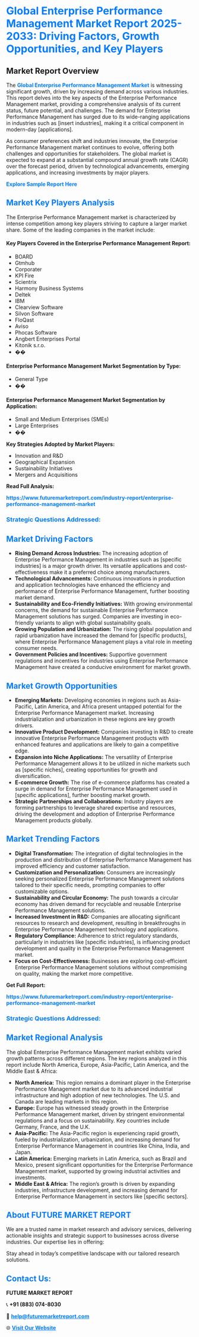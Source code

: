 <h1 style="color: #007BFF;">Global Enterprise Performance Management Market Report 2025-2033: Driving Factors, Growth Opportunities, and Key Players</h1>

<section id="overview">
<h2>Market Report Overview</h2>
<p>The <a href="https://www.futuremarketreport.com/industry-report/enterprise-performance-management-market" style="color: #007BFF; text-decoration: none;"><strong>Global Enterprise Performance Management Market</strong></a> is witnessing significant growth, driven by increasing demand across various industries. This report delves into the key aspects of the Enterprise Performance Management market, providing a comprehensive analysis of its current status, future potential, and challenges. The demand for Enterprise Performance Management has surged due to its wide-ranging applications in industries such as [insert industries], making it a critical component in modern-day [applications].</p>
<p>As consumer preferences shift and industries innovate, the Enterprise Performance Management market continues to evolve, offering both challenges and opportunities for stakeholders. The global market is expected to expand at a substantial compound annual growth rate (CAGR) over the forecast period, driven by technological advancements, emerging applications, and increasing investments by major players.</p>
</section>

<section id="overview">
<p><a href="https://www.futuremarketreport.com/request-sample/reportId=118041" style="color: #007BFF; text-decoration: none;"><strong>Explore Sample Report Here</strong></a></p>
</section>

<section id="key-players">
<h2 style="color: #007BFF;">Market Key Players Analysis</h2>
<p>The Enterprise Performance Management market is characterized by intense competition among key players striving to capture a larger market share. Some of the leading companies in the market include:</p>
<h4>Key Players Covered in the Enterprise Performance Management Report:</h4>
<ul><li>BOARD</li><li>Gtmhub</li><li>Corporater</li><li>KPI Fire</li><li>Scientrix</li><li>Harmony Business Systems</li><li>Deltek</li><li>IBM</li><li>Clearview Software</li><li>Silvon Software</li><li>FloQast</li><li>Aviso</li><li>Phocas Software</li><li>Angbert Enterprises Portal</li><li>Kitonik s.r.o.</li><li>��</li></ul>
<h4>Enterprise Performance Management Market Segmentation by Type:</h4>
<ul><li>General Type</li><li>��</li></ul>

<h4>Enterprise Performance Management Market Segmentation by Application:</h4>
<ul><li>Small and Medium Enterprises (SMEs)</li><li>Large Enterprises</li><li>��</li></ul>
<p><strong>Key Strategies Adopted by Market Players:</strong></p>
<ul>
<li>Innovation and R&D</li>
<li>Geographical Expansion</li>
<li>Sustainability Initiatives</li>
<li>Mergers and Acquisitions</li>
</ul>
</section>

<section>
<p><strong>Read Full Analysis: </strong></p><a href="https://www.futuremarketreport.com/industry-report/enterprise-performance-management-market" style="color: #007BFF; text-decoration: none;"><strong>https://www.futuremarketreport.com/industry-report/enterprise-performance-management-market</strong></a>
<h3 style="color: #007BFF;">Strategic Questions Addressed:</h3>
</section>

<section id="driving-factors">
<h2 style="color: #007BFF;">Market Driving Factors</h2>
<ul>
<li><strong>Rising Demand Across Industries:</strong> The increasing adoption of Enterprise Performance Management in industries such as [specific industries] is a major growth driver. Its versatile applications and cost-effectiveness make it a preferred choice among manufacturers.</li>
<li><strong>Technological Advancements:</strong> Continuous innovations in production and application technologies have enhanced the efficiency and performance of Enterprise Performance Management, further boosting market demand.</li>
<li><strong>Sustainability and Eco-Friendly Initiatives:</strong> With growing environmental concerns, the demand for sustainable Enterprise Performance Management solutions has surged. Companies are investing in eco-friendly variants to align with global sustainability goals.</li>
<li><strong>Growing Population and Urbanization:</strong> The rising global population and rapid urbanization have increased the demand for [specific products], where Enterprise Performance Management plays a vital role in meeting consumer needs.</li>
<li><strong>Government Policies and Incentives:</strong> Supportive government regulations and incentives for industries using Enterprise Performance Management have created a conducive environment for market growth.</li>
</ul>
</section>

<section id="growth-opportunities">
<h2 style="color: #007BFF;">Market Growth Opportunities</h2>
<ul>
<li><strong>Emerging Markets:</strong> Developing economies in regions such as Asia-Pacific, Latin America, and Africa present untapped potential for the Enterprise Performance Management market. Increasing industrialization and urbanization in these regions are key growth drivers.</li>
<li><strong>Innovative Product Development:</strong> Companies investing in R&D to create innovative Enterprise Performance Management products with enhanced features and applications are likely to gain a competitive edge.</li>
<li><strong>Expansion into Niche Applications:</strong> The versatility of Enterprise Performance Management allows it to be utilized in niche markets such as [specific niches], creating opportunities for growth and diversification.</li>
<li><strong>E-commerce Growth:</strong> The rise of e-commerce platforms has created a surge in demand for Enterprise Performance Management used in [specific applications], further boosting market growth.</li>
<li><strong>Strategic Partnerships and Collaborations:</strong> Industry players are forming partnerships to leverage shared expertise and resources, driving the development and adoption of Enterprise Performance Management products globally.</li>
</ul>
</section>

<section id="trending-factors">
<h2 style="color: #007BFF;">Market Trending Factors</h2>
<ul>
<li><strong>Digital Transformation:</strong> The integration of digital technologies in the production and distribution of Enterprise Performance Management has improved efficiency and customer satisfaction.</li>
<li><strong>Customization and Personalization:</strong> Consumers are increasingly seeking personalized Enterprise Performance Management solutions tailored to their specific needs, prompting companies to offer customizable options.</li>
<li><strong>Sustainability and Circular Economy:</strong> The push towards a circular economy has driven demand for recyclable and reusable Enterprise Performance Management solutions.</li>
<li><strong>Increased Investment in R&D:</strong> Companies are allocating significant resources to research and development, resulting in breakthroughs in Enterprise Performance Management technology and applications.</li>
<li><strong>Regulatory Compliance:</strong> Adherence to strict regulatory standards, particularly in industries like [specific industries], is influencing product development and quality in the Enterprise Performance Management market.</li>
<li><strong>Focus on Cost-Effectiveness:</strong> Businesses are exploring cost-efficient Enterprise Performance Management solutions without compromising on quality, making the market more competitive.</li>
</ul>
</section>

<section>
<p><strong>Get Full Report: </strong></p><a href="https://www.futuremarketreport.com/industry-report/enterprise-performance-management-market" style="color: #007BFF; text-decoration: none;"><strong>https://www.futuremarketreport.com/industry-report/enterprise-performance-management-market</strong></a>
<h3 style="color: #007BFF;">Strategic Questions Addressed:</h3>
</section>


<section id="regional-analysis">
<h2 style="color: #007BFF;">Market Regional Analysis</h2>
<p>The global Enterprise Performance Management market exhibits varied growth patterns across different regions. The key regions analyzed in this report include North America, Europe, Asia-Pacific, Latin America, and the Middle East & Africa:</p>
<ul>
<li><strong>North America:</strong> This region remains a dominant player in the Enterprise Performance Management market due to its advanced industrial infrastructure and high adoption of new technologies. The U.S. and Canada are leading markets in this region.</li>
<li><strong>Europe:</strong> Europe has witnessed steady growth in the Enterprise Performance Management market, driven by stringent environmental regulations and a focus on sustainability. Key countries include Germany, France, and the U.K.</li>
<li><strong>Asia-Pacific:</strong> The Asia-Pacific region is experiencing rapid growth, fueled by industrialization, urbanization, and increasing demand for Enterprise Performance Management in countries like China, India, and Japan.</li>
<li><strong>Latin America:</strong> Emerging markets in Latin America, such as Brazil and Mexico, present significant opportunities for the Enterprise Performance Management market, supported by growing industrial activities and investments.</li>
<li><strong>Middle East & Africa:</strong> The region’s growth is driven by expanding industries, infrastructure development, and increasing demand for Enterprise Performance Management in sectors like [specific sectors].</li>
</ul>
</section>

<footer>
<h2 style="color: #007BFF;">About FUTURE MARKET REPORT</h2>
<p>We are a trusted name in market research and advisory services, delivering actionable insights and strategic support to businesses across diverse industries. Our expertise lies in offering:</p>

<p>Stay ahead in today’s competitive landscape with our tailored research solutions.</p>

<h2 style="color: #007BFF;">Contact Us:</h2>
<p><strong>FUTURE MARKET REPORT</strong></p>
<p>📞 <strong>+91 (883) 074-8030</strong></p>
<p>📧 <strong><a href="mailto:help@futuremarketreport.com" style="color: #007BFF;">help@futuremarketreport.com</a></strong></p>
<p>🌐 <strong><a href="https://www.futuremarketreport.com/" style="color: #007BFF;">Visit Our Website</a></strong></p>
</footer>